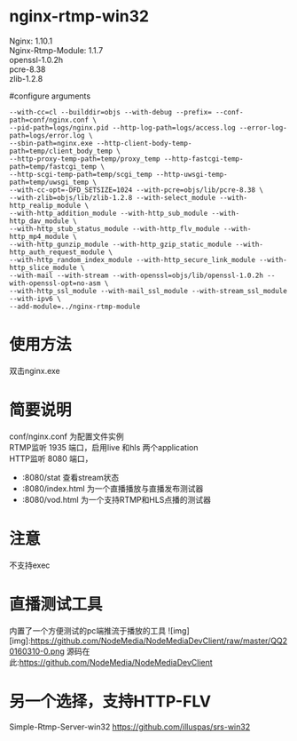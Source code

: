 nginx-rtmp-win32
================

Nginx: 1.10.1  
Nginx-Rtmp-Module: 1.1.7  
openssl-1.0.2h  
pcre-8.38  
zlib-1.2.8

#configure arguments
```
--with-cc=cl --builddir=objs --with-debug --prefix= --conf-path=conf/nginx.conf \
--pid-path=logs/nginx.pid --http-log-path=logs/access.log --error-log-path=logs/error.log \
--sbin-path=nginx.exe --http-client-body-temp-path=temp/client_body_temp \
--http-proxy-temp-path=temp/proxy_temp --http-fastcgi-temp-path=temp/fastcgi_temp \
--http-scgi-temp-path=temp/scgi_temp --http-uwsgi-temp-path=temp/uwsgi_temp \
--with-cc-opt=-DFD_SETSIZE=1024 --with-pcre=objs/lib/pcre-8.38 \
--with-zlib=objs/lib/zlib-1.2.8 --with-select_module --with-http_realip_module \
--with-http_addition_module --with-http_sub_module --with-http_dav_module \
--with-http_stub_status_module --with-http_flv_module --with-http_mp4_module \
--with-http_gunzip_module --with-http_gzip_static_module --with-http_auth_request_module \
--with-http_random_index_module --with-http_secure_link_module --with-http_slice_module \
--with-mail --with-stream --with-openssl=objs/lib/openssl-1.0.2h --with-openssl-opt=no-asm \
--with-http_ssl_module --with-mail_ssl_module --with-stream_ssl_module --with-ipv6 \
--add-module=../nginx-rtmp-module
```

# 使用方法
双击nginx.exe
# 简要说明
conf/nginx.conf 为配置文件实例  
RTMP监听 1935 端口，启用live 和hls 两个application  
HTTP监听 8080 端口，
* :8080/stat 查看stream状态  
* :8080/index.html 为一个直播播放与直播发布测试器
* :8080/vod.html 为一个支持RTMP和HLS点播的测试器

# 注意
不支持exec

# 直播测试工具 
内置了一个方便测试的pc端推流于播放的工具
![img]
[img]:https://github.com/NodeMedia/NodeMediaDevClient/raw/master/QQ20160310-0.png
源码在此:https://github.com/NodeMedia/NodeMediaDevClient

# 另一个选择，支持HTTP-FLV
Simple-Rtmp-Server-win32 https://github.com/illuspas/srs-win32
